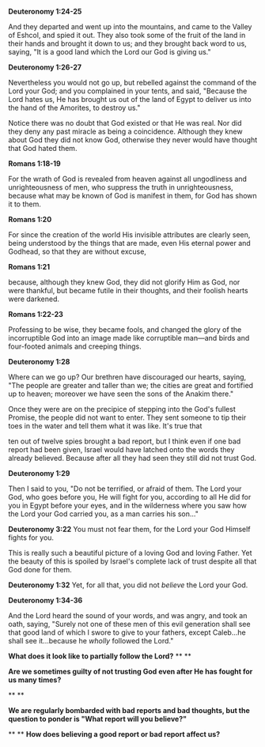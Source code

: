 **Deuteronomy 1:24-25**

And they departed and went up into the mountains, and came to the Valley of Eshcol, and spied it out. They also took some of the fruit of the land in their hands and brought it down to us; and they brought back word to us, saying, "It is a good land which the Lord our God is giving us."

**Deuteronomy 1:26-27**

Nevertheless you would not go up, but rebelled against the command of the Lord your God; and you complained in your tents, and said, "Because the Lord hates us, He has brought us out of the land of Egypt to deliver us into the hand of the Amorites, to destroy us."

Notice there was no doubt that God existed or that He was real. Nor did they deny any past miracle as being a coincidence. Although they knew about God they did not know God, otherwise they never would have thought that God hated them.

**Romans 1:18-19**

For the wrath of God is revealed from heaven against all ungodliness and unrighteousness of men, who suppress the truth in unrighteousness, because what may be known of God is manifest in them, for God has shown it to them.

**Romans 1:20**

For since the creation of the world His invisible attributes are clearly seen, being understood by the things that are made, even His eternal power and Godhead, so that they are without excuse,

**Romans 1:21**

because, although they knew God, they did not glorify Him as God, nor were thankful, but became futile in their thoughts, and their foolish hearts were darkened.

**Romans 1:22-23**

Professing to be wise, they became fools, and changed the glory of the incorruptible God into an image made like corruptible man—and birds and four-footed animals and creeping things.

**Deuteronomy 1:28**

Where can we go up? Our brethren have discouraged our hearts, saying, "The people are greater and taller than we; the cities are great and fortified up to heaven; moreover we have seen the sons of the Anakim there."

Once they were are on the precipice of stepping into the God's fullest Promise, the people did not want to enter. They sent someone to tip their toes in the water and tell them what it was like. It's true that

ten out of twelve spies brought a bad report, but I think even if one bad report had been given, Israel would have latched onto the words they already believed. Because after all they had seen they still did not trust God.

**Deuteronomy 1:29**

Then I said to you, "Do not be terrified, or afraid of them. The Lord your God, who goes before you, He will fight for you, according to all He did for you in Egypt before your eyes, and in the wilderness where you saw how the Lord your God carried you, as a man carries his son..."

**Deuteronomy 3:22**
You must not fear them, for the Lord your God Himself fights for you.

This is really such a beautiful picture of a loving God and loving Father. Yet the beauty of this is spoiled by Israel's complete lack of trust despite all that God done for them.

**Deuteronomy 1:32**
Yet, for all that, you did not *believe* the Lord your God.

**Deuteronomy 1:34-36**

And the Lord heard the sound of your words, and was angry, and took an oath, saying, "Surely not one of these men of this evil generation shall see that good land of which I swore to give to your fathers, except Caleb...he shall see it...because he *wholly* followed the Lord."

**What does it look like to partially follow the Lord?**
**
**

**Are we sometimes guilty of not trusting God even after He has fought for us many times?**

**
**

**We are regularly bombarded with bad reports and bad thoughts, but the question to ponder is "What report will you believe?"**

**
**
**How does believing a good report or bad report affect us?**